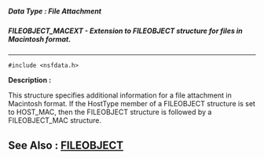 ##### Data Type : File Attachment
##### FILEOBJECT_MACEXT - Extension to FILEOBJECT structure for files in Macintosh format.
---
```
#include <nsfdata.h>
```
**Description :**

This structure specifies additional information for a file attachment in 
Macintosh format.  If the HostType member of a FILEOBJECT structure is set to 
HOST_MAC, then the FILEOBJECT structure is followed by a FILEOBJECT_MAC 
structure.

**See Also :**
[FILEOBJECT](/domino-c-api-docs/reference/Data/FILEOBJECT)
---
